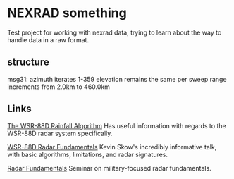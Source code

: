# NEXRAD something

Test project for working with nexrad data, trying to learn about the way to handle data in a raw format.


## structure
msg31:
  azimuth iterates 1-359
  elevation remains the same per sweep
  range increments from 2.0km to 460.0km

## Links

[The WSR-88D Rainfall Algorithm](https://www.nws.noaa.gov/oh/hrl/papers/wsr88d/pps_paper_w%26f_1998.pdf)
Has useful information with regards to the WSR-88D radar system specifically.

[WSR-88D Radar Fundamentals](https://www.meteor.iastate.edu/classes/mt432/lectures/ISURadarTalk_NWS_2013.pdf)
Kevin Skow's incredibly informative talk, with basic algorithms, limitations, and radar signatures.

[Radar Fundamentals](http://faculty.nps.edu/jenn/Seminars/RadarFundamentals.pdf)
Seminar on military-focused radar fundamentals.
